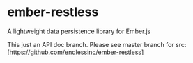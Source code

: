 ember-restless
==============

A lightweight data persistence library for Ember.js

This just an API doc branch.
Please see master branch for src: [https://github.com/endlessinc/ember-restless]
